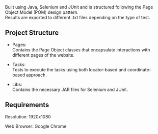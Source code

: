 Built using Java, Selenium and JUnit and is structured following the Page Object Model (POM) design pattern.<br/> Results are exported to different .txt files depending on the type of test.
## Project Structure
- Pages:<br/> 
  Contains the Page Object classes that encapsulate interactions with different pages of the website.
  
- Tasks:<br/> 
  Tests to execute the tasks using both locator-based and coordinate-based approach.
  
- Libs:<br/>
  Contains the necessary JAR files for Selenium and JUnit.
## Requirements
Resolution: 1920x1080

Web Browser: Google Chrome
